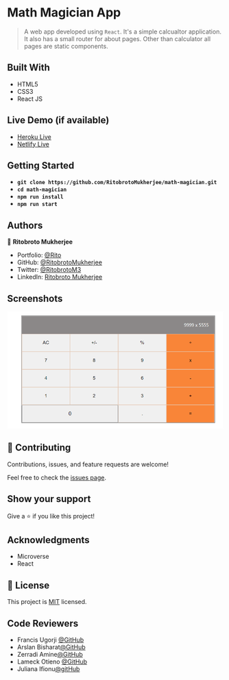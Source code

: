 # Math Magician App 

> A web app developed using `React`. It's a simple calcualtor application. It also has a small router for about pages. Other than calculator all pages are static components.


## Built With

- HTML5
- CSS3
- React JS

## Live Demo (if available)

- [Heroku Live](https://react-calculator-web.herokuapp.com/home)
- [Netlify Live](https://dev--chic-caramel-678e35.netlify.app/home)


## Getting Started

- **`git clone https://github.com/RitobrotoMukherjee/math-magician.git`**
- **`cd math-magician`**
- **`npm run install`**
- **`npm run start`**

## Authors

👤 **Ritobroto Mukherjee**

- Portfolio: [@Rito](https://ritobrotomukherjee.github.io/Work-Portfolio/)
- GitHub: [@RitobrotoMukherjee](https://github.com/RitobrotoMukherjee)
- Twitter: [@RitobrotoM3](https://twitter.com/RitobrotoM3)
- LinkedIn: [Ritobroto Mukherjee](https://www.linkedin.com/in/ritobroto-mukherjee-519148ba/)

## Screenshots

![only calculator](./screenshots/secondCalc.PNG)

## 🤝 Contributing

Contributions, issues, and feature requests are welcome!

Feel free to check the [issues page](../../issues/).

## Show your support

Give a ⭐️ if you like this project!

## Acknowledgments

- Microverse
- React

## 📝 License

This project is [MIT](./MIT.md) licensed.

## Code Reviewers
- Francis Ugorji [@GitHub](https://github.com/Gambit142)
- Arslan Bisharat[@GitHub](https://github.com/arslanbisharat)
- Zerradi Amine[@GitHub](https://github.com/dasileker)
- Lameck Otieno [@GitHub](https://github.com/Lameck1)
- Juliana Ifionu[@gitHub](https://github.com/julie-ify)
